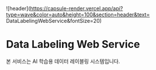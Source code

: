 ![header](https://capsule-render.vercel.app/api?type=wave&color=auto&height=100&section=header&text= DataLabelingWebService&fontSize=20)

# Data Labeling Web Service

본 서비스는 AI 학습용 데이터 레이블링 시스템입니다.

